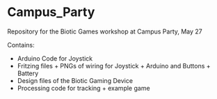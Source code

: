 # Campus_Party
Repository for the Biotic Games workshop at Campus Party, May 27 

Contains:
* Arduino Code for Joystick
* Fritzing files + PNGs of wiring for Joystick + Arduino and Buttons + Battery
* Design files of the Biotic Gaming Device
* Processing code for tracking + example game 

